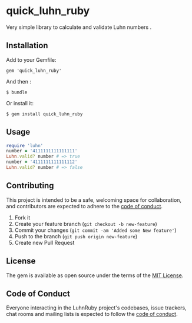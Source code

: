 # quick_luhn_ruby

Very simple library to calculate and validate Luhn numbers .

## Installation

Add to your Gemfile:

    gem 'quick_luhn_ruby'

And then :

    $ bundle

Or install it:

    $ gem install quick_luhn_ruby

## Usage

``` ruby
require 'luhn'
number = '4111111111111111'
Luhn.valid? number # => true
number = '4111111111111112'
Luhn.valid? number # => false
```

## Contributing
 
This project is intended to be a safe, welcoming space for collaboration, and contributors are expected to adhere to the [code of conduct](https://github.com/[USERNAME]/luhn_ruby/blob/master/CODE_OF_CONDUCT.md).

1. Fork it
2. Create your feature branch (`git checkout -b new-feature`)
3. Commit your changes (`git commit -am 'Added some New feature'`)
4. Push to the branch (`git push origin new-feature`)
5. Create new Pull Request

## License

The gem is available as open source under the terms of the [MIT License](https://opensource.org/licenses/MIT).

## Code of Conduct

Everyone interacting in the LuhnRuby project's codebases, issue trackers, chat rooms and mailing lists is expected to follow the [code of conduct](https://github.com/[USERNAME]/luhn_ruby/blob/master/CODE_OF_CONDUCT.md).
